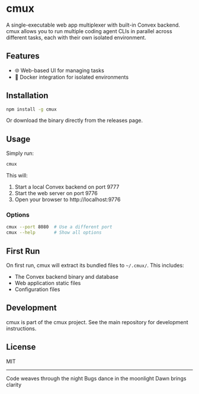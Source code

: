 # cmux

A single-executable web app multiplexer with built-in Convex backend. cmux allows you to run multiple coding agent CLIs in parallel across different tasks, each with their own isolated environment.

## Features

- 🌐 Web-based UI for managing tasks
- 🐳 Docker integration for isolated environments

## Installation

```bash
npm install -g cmux
```

Or download the binary directly from the releases page.

## Usage

Simply run:

```bash
cmux
```

This will:

1. Start a local Convex backend on port 9777
2. Start the web server on port 9776
3. Open your browser to http://localhost:9776

### Options

```bash
cmux --port 8080  # Use a different port
cmux --help       # Show all options
```

## First Run

On first run, cmux will extract its bundled files to `~/.cmux/`. This includes:

- The Convex backend binary and database
- Web application static files
- Configuration files

## Development

cmux is part of the cmux project. See the main repository for development instructions.

## License

MIT


---

Code weaves through the night
Bugs dance in the moonlight
Dawn brings clarity
